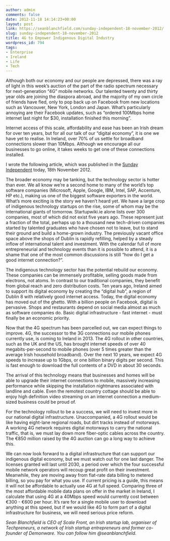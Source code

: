 ```yaml
---
author: admin
comments: false
date: 2012-11-18 14:14:23+00:00
layout: post
link: https://seanblanchfield.com/sunday-independent-18-november-2012/
slug: sunday-independent-18-november-2012
title: 4G to Empower Indigenous Digital Industry
wordpress_id: 794
tags:
- Enterprise
- Ireland
- Life
- Tech
---
```


Although both our economy and our people are depressed, there was a ray of light in this week’s auction of the part of the radio spectrum necessary for next-generation “4G” mobile networks. Our talented twenty and thirty year olds are joining the diaspora abroad, and the majority of my own circle of friends have fled, only to pop back up on Facebook from new locations such as Vancouver, New York, London and Japan. What’s particularly annoying are their Facebook updates, such as “ordered 100Mbps home internet last night for $30, installation finished this morning”.
<!-- more -->
Internet access of this scale, affordability and ease has been an Irish dream for over ten years, but for all our talk of our “digital economy”, it is one we have yet to realise. In Ireland, over 70% of us settle for broadband connections slower than 10Mbps. Although we encourage all our businesses to go online, it takes weeks to get one of these connections installed.

I wrote the following article, which was published in the [Sunday Independent](www.independent.ie) today, 18th November 2012.

The broader economy may be tanking, but the technology sector is hotter than ever. We all know we’re a second home to many of the world’s top software companies (Microsoft, Apple, Google, IBM, Intel, SAP, Accenture, HP etc.), making us one of the biggest software exporters in the world. What’s more exciting is the story we haven’t heard yet. We have a large crop of indigenous technology startups on the rise, some of whom may be the international giants of tomorrow. Startupwiki.ie alone lists over 300 companies, most of which did not exist five years ago. These represent just a fraction of the total, perhaps up to a thousand new tech-driven companies started by talented graduates who have chosen not to leave, but to stand their ground and build a home-grown industry. The previously vacant office space above the shops of Dublin is rapidly refilling, helped by a steady inflow of international talent and investment. With the calendar full of more entrepreneurial and technology events than it is possible to attend, it is a shame that one of the most common discussions is still “how do I get a good internet connection?”.

The indigenous technology sector has the potential rebuild our economy. These companies can be immensely profitable, selling goods made from electrons, not atoms. In contrast to our traditional companies, they benefit from global reach and zero distribution costs. Ten years ago, Ireland aimed to support its digital economy by creating the “digital hub”, a region of Dublin 8 with relatively good internet access. Today, the digital economy has moved out of the ghetto. With a billion people on Facebook, digital is pervasive. Shops and restaurants depend on social media almost as much as software companies do. Basic digital infrastructure - fast internet - must finally be an economic priority.

Now that the 4G spectrum has been parcelled out, we can expect things to improve. 4G, the successor to the 3G connections our mobile phones currently use, is coming to Ireland in 2013. The 4G rollout in other countries, such as the UK and the US, has brought internet speeds of over 40 megabits-per-second to mobile phones (over 5 times greater than the average Irish household broadband). Over the next 10 years, we expect 4G speeds to increase up to 1Gbps, or one billion binary digits per second. This is fast enough to download the full contents of a DVD in about 30 seconds.

The arrival of this technology means that businesses and homes will be able to upgrade their internet connections to mobile, massively increasing performance while skipping the installation nightmares associated with landline and cable. Even the remotest country cottage should be able to enjoy high definition video streaming on an internet connection a medium-sized business could be proud of.

For the technology rollout to be a success, we will need to invest more in our national digital infrastructure. Unaccompanied, a 4G rollout would be like having eight-lane regional roads, but dirt tracks instead of motorways. A working 4G network requires digital motorways to carry the national traffic, that is, we must lay down more fiber-optic cables across the country. The €850 million raised by the 4G auction can go a long way to achieve this.

We can now look forward to a digital infrastructure that can support our indigenous digital economy, but we must watch out for one last danger. The licenses granted will last until 2030, a period over which the four successful mobile network operators will recoup great profit on their investment. Meanwhile, they are moving away from flat-rate data billing to metered billing, so you pay for what you use. If current pricing is a guide, this means it will not be affordable to actually use 4G at full speed. Comparing three of the most affordable mobile data plans on offer in the market in Ireland, I calculate that using 4G at a 40Mbps speed would currently cost between €300 - €600 per hour. It’s rare for a single mobile user to download anything at this speed, but if we would like 4G to form part of a digital infrastructure for business, we will need serious price reform.

_Sean Blanchfield is CEO of Scale Front, an Irish startup lab, organiser of Techpreneurs, a network of Irish startup entrepreneurs and former co-founder of Demonware. You can follow him @seanblanchfield._